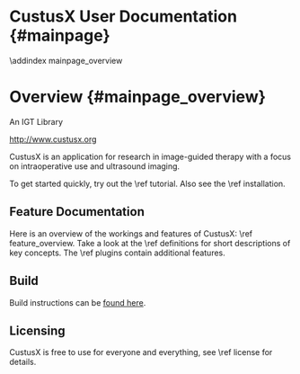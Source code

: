 CustusX User Documentation {#mainpage}
========================

\addindex mainpage_overview 

Overview {#mainpage_overview}
========================

An IGT Library

<http://www.custusx.org>

CustusX is an application for research in image-guided therapy with a focus on intraoperative use 
and ultrasound imaging.

To get started quickly, try out the \ref tutorial. Also see the \ref installation.

Feature Documentation 
------------------------

Here is an overview of the workings and features of CustusX: \ref feature_overview. Take a look
at the \ref definitions for short descriptions of key concepts. The \ref plugins contain additional features.

Build
------------------------

Build instructions can be [found here](http://custusx.org/uploads/developer_doc/nightly/build_instructions.html).

Licensing 
------------------------

CustusX is free to use for everyone and everything, see \ref license for details.



